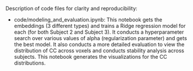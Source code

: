 Description of code files for clarity and reproducibility:
- code/modeling_and_evaluation.ipynb: This notebook gets the embeddings (3 different types) and trains a Ridge regression model for each (for both Subject 2 and Subject 3). It conducts a hyperparameter search over various values of alpha (regularization parameter) and gets the best model. It also conducts a more detailed evaluation to view the distribution of CC across voxels and conducts stability analysis across subjects. This notebook generates the visualizations for the CC distributions.
